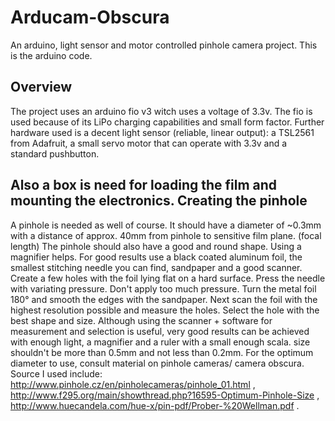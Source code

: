 Arducam-Obscura
===============

An arduino, light sensor and motor controlled pinhole camera project. This is the arduino code.

Overview
---------

The project uses an arduino fio v3 witch uses a voltage of 3.3v. The fio is used because of its LiPo charging capabilities
and small form factor. Further hardware used is a decent light sensor (reliable, linear output): a TSL2561 from Adafruit,
a small servo motor that can operate with 3.3v and a standard pushbutton.

Also a box is need for loading the film and mounting the electronics.
Creating the pinhole
---------------------
A pinhole is needed as well of course. It should have a diameter of ~0.3mm with a distance of approx. 40mm from pinhole to sensitive film plane. (focal length)
The pinhole should also have a good and round shape. Using a magnifier helps. For good results use a black coated aluminum foil, the smallest stitching needle you can find, sandpaper  and a good scanner.
Create a few holes with the foil lying flat on a hard surface. Press the needle with variating pressure. Don't apply too much pressure. Turn the metal foil 180° and smooth the edges with the sandpaper. Next scan the foil with the highest resolution possible and measure the holes. Select the hole with the best shape and size. Although using the scanner + software for measurement and selection is useful, very good results can be achieved with enough light, a magnifier and a ruler with a small enough scala.
size shouldn't be more than 0.5mm and not less than 0.2mm. For the optimum diameter to use, consult material on pinhole cameras/ camera obscura. Source I used include: http://www.pinhole.cz/en/pinholecameras/pinhole_01.html , http://www.f295.org/main/showthread.php?16595-Optimum-Pinhole-Size , http://www.huecandela.com/hue-x/pin-pdf/Prober-%20Wellman.pdf . 


